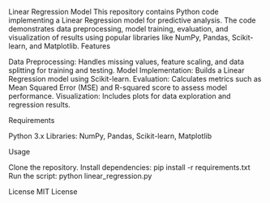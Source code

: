 Linear Regression Model
This repository contains Python code implementing a Linear Regression model for predictive analysis. The code demonstrates data preprocessing, model training, evaluation, and visualization of results using popular libraries like NumPy, Pandas, Scikit-learn, and Matplotlib.
Features

Data Preprocessing: Handles missing values, feature scaling, and data splitting for training and testing.
Model Implementation: Builds a Linear Regression model using Scikit-learn.
Evaluation: Calculates metrics such as Mean Squared Error (MSE) and R-squared score to assess model performance.
Visualization: Includes plots for data exploration and regression results.

Requirements

Python 3.x
Libraries: NumPy, Pandas, Scikit-learn, Matplotlib

Usage

Clone the repository.
Install dependencies: pip install -r requirements.txt
Run the script: python linear_regression.py

License
MIT License
